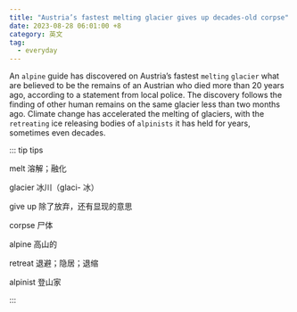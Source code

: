 ```yaml
---
title: "Austria’s fastest melting glacier gives up decades-old corpse"
date: 2023-08-28 06:01:00 +8
category: 英文
tag:
  - everyday
---
```


An `alpine` guide has discovered on Austria’s fastest `melting` `glacier` what are believed to be the remains of an Austrian who died more than 20 years ago, according to a statement from local police. The discovery follows the finding of other human remains on the same glacier less than two months ago. Climate change has accelerated the melting of glaciers, with the `retreating` ice releasing bodies of `alpinists` it has held for years, sometimes even decades.

::: tip tips

melt 溶解；融化

glacier 冰川（glaci- 冰）

give up 除了放弃，还有显现的意思

corpse 尸体

alpine 高山的

retreat 退避；隐居；退缩

alpinist 登山家

:::
